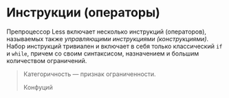 # Инструкции (операторы)

Препроцессор Less включает несколько инструкций (операторов), называемых также *управляющими инструкциями (конструкциями)*. Набор инструкций тривиален и включает в себя только классический `if` и `while`, причем со своим синтаксисом, назначением и большим количеством ограничений.

> Категоричность — признак ограниченности.
>
> Конфуций
